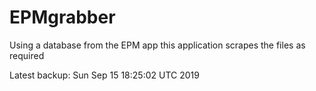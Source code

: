 # EPMgrabber
Using a database from the EPM app this application scrapes the files as required


Latest backup: Sun Sep 15 18:25:02 UTC 2019
